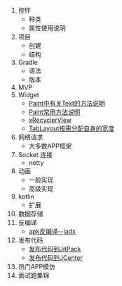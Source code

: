 1. 控件
   - 种类
   - 属性使用说明
2. 项目
   - 创建
   - 结构
3. Gradle
   - 语法
   - 版本
4. MVP
5. Widget
   - [Paint中有关Text的方法说明](widget/textpaint/Paint中有关Text的方法说明.md)
   - [Paint常用方法说明](widget/Paint/Paint常用方法说明.md)
   - [xRecyclerView](widget/xRecyclerView/xRecyclerView.md)
   - [TabLayout按需分配自身的宽度](widget/TabLayout按需分配自身的宽度/TabLayout按需分配自身的宽度.md)
6. 网络请求
   - 大多数APP框架
7. Socket 连接
   - netty
8. 动画
   - 一般实现
   - 高级实现
9. kotlin
   - 扩展
10. 数据存储
11. 反编译
    * [apk反编译--jadx](decompilation/apk反编译--jadx.md)
12. 发布代码
    - [发布代码到JitPack](publish/JitPack/发布代码到JitPack.md)
    - [发布代码到JCenter](publish/JCenter/发布代码到JCenter.md)
13. 热门APP模仿
14. 面试题集锦